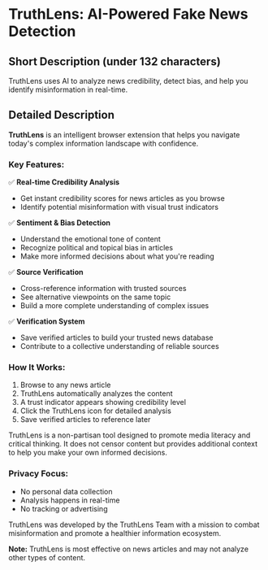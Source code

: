 # TruthLens: AI-Powered Fake News Detection

## Short Description (under 132 characters)
TruthLens uses AI to analyze news credibility, detect bias, and help you identify misinformation in real-time.

## Detailed Description

**TruthLens** is an intelligent browser extension that helps you navigate today's complex information landscape with confidence.

### Key Features:

✅ **Real-time Credibility Analysis**
- Get instant credibility scores for news articles as you browse
- Identify potential misinformation with visual trust indicators

✅ **Sentiment & Bias Detection**
- Understand the emotional tone of content
- Recognize political and topical bias in articles
- Make more informed decisions about what you're reading

✅ **Source Verification**
- Cross-reference information with trusted sources
- See alternative viewpoints on the same topic
- Build a more complete understanding of complex issues

✅ **Verification System**
- Save verified articles to build your trusted news database
- Contribute to a collective understanding of reliable sources

### How It Works:

1. Browse to any news article
2. TruthLens automatically analyzes the content
3. A trust indicator appears showing credibility level
4. Click the TruthLens icon for detailed analysis
5. Save verified articles to reference later

TruthLens is a non-partisan tool designed to promote media literacy and critical thinking. It does not censor content but provides additional context to help you make your own informed decisions.

### Privacy Focus:

- No personal data collection
- Analysis happens in real-time
- No tracking or advertising

TruthLens was developed by the TruthLens Team with a mission to combat misinformation and promote a healthier information ecosystem.

**Note:** TruthLens is most effective on news articles and may not analyze other types of content. 